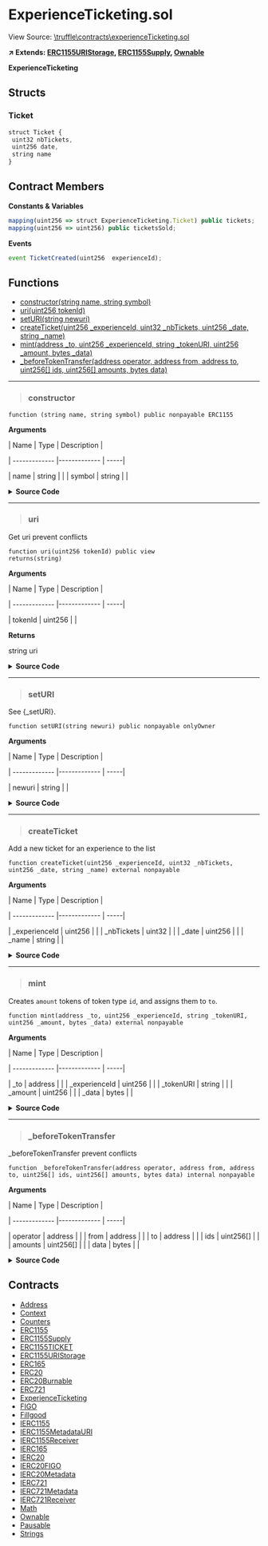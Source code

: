 # ExperienceTicketing.sol

View Source: [\truffle\contracts\experienceTicketing.sol](..\..\..\truffle\contracts\experienceTicketing.sol)

**↗ Extends: [ERC1155URIStorage](ERC1155URIStorage.md), [ERC1155Supply](ERC1155Supply.md), [Ownable](Ownable.md)**

**ExperienceTicketing**

## Structs
### Ticket

```js
struct Ticket {
 uint32 nbTickets,
 uint256 date,
 string name
}
```

## Contract Members
**Constants & Variables**

```js
mapping(uint256 => struct ExperienceTicketing.Ticket) public tickets;
mapping(uint256 => uint256) public ticketsSold;

```

**Events**

```js
event TicketCreated(uint256  experienceId);
```

## Functions

- [constructor(string name, string symbol)](#constructor)
- [uri(uint256 tokenId)](#uri)
- [setURI(string newuri)](#seturi)
- [createTicket(uint256 _experienceId, uint32 _nbTickets, uint256 _date, string _name)](#createticket)
- [mint(address _to, uint256 _experienceId, string _tokenURI, uint256 _amount, bytes _data)](#mint)
- [_beforeTokenTransfer(address operator, address from, address to, uint256[] ids, uint256[] amounts, bytes data)](#_beforetokentransfer)

---    

> ### constructor

```solidity
function (string name, string symbol) public nonpayable ERC1155 
```

**Arguments**

| Name        | Type           | Description  |

| ------------- |------------- | -----|

| name | string |  | 
| symbol | string |  | 

<details>
	<summary><strong>Source Code</strong></summary>

```javascript
constructor(string memory name, string memory symbol) ERC1155("") {}
```
</details>

---    

> ### uri

Get uri prevent conflicts

```solidity
function uri(uint256 tokenId) public view
returns(string)
```

**Arguments**

| Name        | Type           | Description  |

| ------------- |------------- | -----|

| tokenId | uint256 |  | 

**Returns**

string uri

<details>
	<summary><strong>Source Code</strong></summary>

```javascript
function uri(
        uint256 tokenId
    ) public view override(ERC1155, ERC1155URIStorage) returns (string memory) {
        return ERC1155URIStorage.uri(tokenId);
    }
```
</details>

---    

> ### setURI

See {_setURI}.

```solidity
function setURI(string newuri) public nonpayable onlyOwner 
```

**Arguments**

| Name        | Type           | Description  |

| ------------- |------------- | -----|

| newuri | string |  | 

<details>
	<summary><strong>Source Code</strong></summary>

```javascript
function setURI(string memory newuri) public onlyOwner {
        _setURI(newuri);
    }
```
</details>

---    

> ### createTicket

Add a new ticket for an experience to the list

```solidity
function createTicket(uint256 _experienceId, uint32 _nbTickets, uint256 _date, string _name) external nonpayable
```

**Arguments**

| Name        | Type           | Description  |

| ------------- |------------- | -----|

| _experienceId | uint256 |  | 
| _nbTickets | uint32 |  | 
| _date | uint256 |  | 
| _name | string |  | 

<details>
	<summary><strong>Source Code</strong></summary>

```javascript
function createTicket(
        uint256 _experienceId,
        uint32 _nbTickets,
        uint256 _date,
        string memory _name
    ) external {
        tickets[_experienceId] = Ticket(_nbTickets, _date, _name);

        emit TicketCreated(_experienceId);
    }
```
</details>

---    

> ### mint

Creates `amount` tokens of token type `id`, and assigns them to `to`.

```solidity
function mint(address _to, uint256 _experienceId, string _tokenURI, uint256 _amount, bytes _data) external nonpayable
```

**Arguments**

| Name        | Type           | Description  |

| ------------- |------------- | -----|

| _to | address |  | 
| _experienceId | uint256 |  | 
| _tokenURI | string |  | 
| _amount | uint256 |  | 
| _data | bytes |  | 

<details>
	<summary><strong>Source Code</strong></summary>

```javascript
function mint(
        address _to,
        uint256 _experienceId,
        string memory _tokenURI,
        uint256 _amount,
        bytes memory _data
    ) external {
        require(tickets[_experienceId].nbTickets > 0, "This ticket not exists");
        require(
            tickets[_experienceId].date > block.timestamp,
            "Event is outdated"
        );
        require(
            totalSupply(_experienceId) + _amount <=
                tickets[_experienceId].nbTickets,
            "Not enough tickets for sale"
        );
        _mint(_to, _experienceId, _amount, _data);
        _setURI(_experienceId, _tokenURI);
    }
```
</details>

---    

> ### _beforeTokenTransfer

_beforeTokenTransfer prevent conflicts

```solidity
function _beforeTokenTransfer(address operator, address from, address to, uint256[] ids, uint256[] amounts, bytes data) internal nonpayable
```

**Arguments**

| Name        | Type           | Description  |

| ------------- |------------- | -----|

| operator | address |  | 
| from | address |  | 
| to | address |  | 
| ids | uint256[] |  | 
| amounts | uint256[] |  | 
| data | bytes |  | 

<details>
	<summary><strong>Source Code</strong></summary>

```javascript
function _beforeTokenTransfer(
        address operator,
        address from,
        address to,
        uint256[] memory ids,
        uint256[] memory amounts,
        bytes memory data
    ) internal override(ERC1155, ERC1155Supply) {
        ERC1155Supply._beforeTokenTransfer(
            operator,
            from,
            to,
            ids,
            amounts,
            data
        );
    }
```
</details>

## Contracts

* [Address](Address.md)
* [Context](Context.md)
* [Counters](Counters.md)
* [ERC1155](ERC1155.md)
* [ERC1155Supply](ERC1155Supply.md)
* [ERC1155TICKET](ERC1155TICKET.md)
* [ERC1155URIStorage](ERC1155URIStorage.md)
* [ERC165](ERC165.md)
* [ERC20](ERC20.md)
* [ERC20Burnable](ERC20Burnable.md)
* [ERC721](ERC721.md)
* [ExperienceTicketing](ExperienceTicketing.md)
* [FIGO](FIGO.md)
* [Fillgood](Fillgood.md)
* [IERC1155](IERC1155.md)
* [IERC1155MetadataURI](IERC1155MetadataURI.md)
* [IERC1155Receiver](IERC1155Receiver.md)
* [IERC165](IERC165.md)
* [IERC20](IERC20.md)
* [IERC20FIGO](IERC20FIGO.md)
* [IERC20Metadata](IERC20Metadata.md)
* [IERC721](IERC721.md)
* [IERC721Metadata](IERC721Metadata.md)
* [IERC721Receiver](IERC721Receiver.md)
* [Math](Math.md)
* [Ownable](Ownable.md)
* [Pausable](Pausable.md)
* [Strings](Strings.md)

